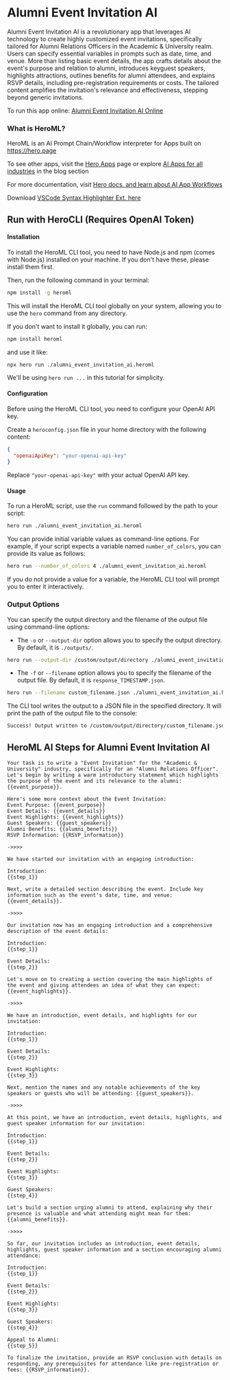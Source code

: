 # Alumni Event Invitation AI

Alumni Event Invitation AI is a revolutionary app that leverages AI technology to create highly customized event invitations, specifically tailored for Alumni Relations Officers in the Academic & University realm. Users can specify essential variables in prompts such as date, time, and venue. More than listing basic event details, the app crafts details about the event's purpose and relation to alumni, introduces keyguest speakers, highlights attractions, outlines benefits for alumni attendees, and explains RSVP details, including pre-registration requirements or costs. The tailored content amplifies the invitation's relevance and effectiveness, stepping beyond generic invitations.

To run this app online: [Alumni Event Invitation AI Online](https://hero.page/app/alumni-event-invitation-ai-ai-powered-personalized-alumni-invitations/DXl9DpMVO5QHyDKem2WB)

### What is HeroML?
HeroML is an AI Prompt Chain/Workflow interpreter for Apps built on https://hero.page 

To see other apps, visit the [Hero Apps](https://hero.page/apps) page or explore [AI Apps for all industries](https://hero.page/blog) in the blog section

For more documentation, visit [Hero docs, and learn about AI App Workflows](https://hero.page/tutorials/introduction-to-heroml)

Download [VSCode Syntax Highlighter Ext. here](https://marketplace.visualstudio.com/items?itemName=hero-page.heroml)

## Run with HeroCLI (Requires OpenAI Token)

#### Installation

To install the HeroML CLI tool, you need to have Node.js and npm (comes with Node.js) installed on your machine. If you don't have these, please install them first. 

Then, run the following command in your terminal:

```bash
npm install -g heroml
```

This will install the HeroML CLI tool globally on your system, allowing you to use the `hero` command from any directory.

If you don't want to install it globally, you can run:

```bash
npm install heroml
```

and use it like:

```bash
npx hero run ./alumni_event_invitation_ai.heroml
```

We'll be using `hero run ...` in this tutorial for simplicity.

#### Configuration

Before using the HeroML CLI tool, you need to configure your OpenAI API key. 

Create a `heroconfig.json` file in your home directory with the following content:

```json
{
  "openaiApiKey": "your-openai-api-key"
}
```

Replace `"your-openai-api-key"` with your actual OpenAI API key.

#### Usage

To run a HeroML script, use the `run` command followed by the path to your script:

```bash
hero run ./alumni_event_invitation_ai.heroml
```

You can provide initial variable values as command-line options. For example, if your script expects a variable named `number_of_colors`, you can provide its value as follows:

```bash
hero run --number_of_colors 4 ./alumni_event_invitation_ai.heroml
```

If you do not provide a value for a variable, the HeroML CLI tool will prompt you to enter it interactively.

### Output Options

You can specify the output directory and the filename of the output file using command-line options:

- The `-o` or `--output-dir` option allows you to specify the output directory. By default, it is `./outputs/`.

```bash
hero run --output-dir /custom/output/directory ./alumni_event_invitation_ai.heroml
```

- The `-f` or `--filename` option allows you to specify the filename of the output file. By default, it is `response_TIMESTAMP.json`.

```bash
hero run --filename custom_filename.json ./alumni_event_invitation_ai.heroml
```

The CLI tool writes the output to a JSON file in the specified directory. It will print the path of the output file to the console:

```bash
Success! Output written to /custom/output/directory/custom_filename.json
```


## HeroML AI Steps for Alumni Event Invitation AI
```
Your task is to write a "Event Invitation" for the "Academic & University" industry, specifically for an "Alumni Relations Officer". 
Let's begin by writing a warm introductory statement which highlights the purpose of the event and its relevance to the alumni: {{event_purpose}}. 

Here's some more context about the Event Invitation:
Event Purpose: {{event_purpose}}
Event Details: {{event_details}}
Event Highlights: {{event_highlights}}
Guest Speakers: {{guest_speakers}}
Alumni Benefits: {{alumni_benefits}}
RSVP Information: {{RSVP_information}}

->>>>

We have started our invitation with an engaging introduction:

Introduction:
{{step_1}}

Next, write a detailed section describing the event. Include key information such as the event's date, time, and venue: {{event_details}}.

->>>>

Our invitation now has an engaging introduction and a comprehensive description of the event details:

Introduction:
{{step_1}}

Event Details:
{{step_2}}

Let's move on to creating a section covering the main highlights of the event and giving attendees an idea of what they can expect: {{event_highlights}}.

->>>>

We have an introduction, event details, and highlights for our invitation:

Introduction:
{{step_1}}

Event Details:
{{step_2}}

Event Highlights:
{{step_3}}

Next, mention the names and any notable achievements of the key speakers or guests who will be attending: {{guest_speakers}}.

->>>>

At this point, we have an introduction, event details, highlights, and guest speaker information for our invitation:

Introduction:
{{step_1}}

Event Details:
{{step_2}}

Event Highlights:
{{step_3}}

Guest Speakers:
{{step_4}}

Let's build a section urging alumni to attend, explaining why their presence is valuable and what attending might mean for them: {{alumni_benefits}}.

->>>>

So far, our invitation includes an introduction, event details, highlights, guest speaker information and a section encouraging alumni attendance:

Introduction:
{{step_1}}

Event Details:
{{step_2}}

Event Highlights:
{{step_3}}

Guest Speakers:
{{step_4}}

Appeal to Alumni:
{{step_5}}

To finalize the invitation, provide an RSVP conclusion with details on responding, any prerequisites for attendance like pre-registration or fees: {{RSVP_information}}.


```

